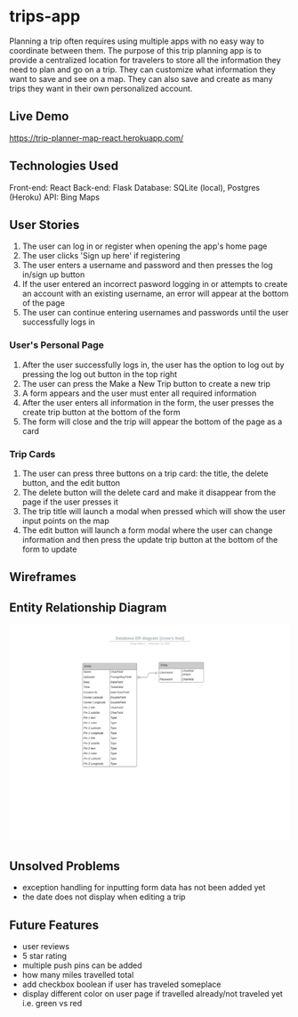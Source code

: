 # trips-app
Planning a trip often requires using multiple apps with no easy way to coordinate between them. The purpose of this trip planning app is to provide a centralized location for travelers to store all the information they need to plan and go on a trip. They can customize what information they want to save and see on a map. They can also save and create as many trips they want in their own personalized account. 

## Live Demo
https://trip-planner-map-react.herokuapp.com/

## Technologies Used
Front-end: React
Back-end: Flask
Database: SQLite (local), Postgres (Heroku)
API: Bing Maps

## User Stories 
1. The user can log in or register when opening the app's home page
2. The user clicks 'Sign up here' if registering
3. The user enters a username and password and then presses the log in/sign up button
4. If the user entered an incorrect pasword logging in or attempts to create an account with an existing username, an error will appear at the bottom of the page
5. The user can continue entering usernames and passwords until the user successfully logs in 

### User's Personal Page
1. After the user successfully logs in, the user has the option to log out by pressing the log out button in the top right
2. The user can press the Make a New Trip button to create a new trip
3. A form appears and the user must enter all required information
4. After the user enters all information in the form, the user presses the create trip button at the bottom of the form
5. The form will close and the trip will appear the bottom of the page as a card

### Trip Cards
1. The user can press three buttons on a trip card: the title, the delete button, and the edit button
2. The delete button will the delete card and make it disappear from the page if the user presses it
3. The trip title will launch a modal when pressed which will show the user input points on the map
4. The edit button will launch a form modal where the user can change information and then press the update trip button at the bottom of the form to update

## Wireframes

## Entity Relationship Diagram
![ER Diagram](https://github.com/daisywatson/trips-app/blob/master/Images/Database-ER%20diagram.jpeg)

## Unsolved Problems
- exception handling for inputting form data has not been added yet
- the date does not display when editing a trip

## Future Features
- user reviews 
- 5 star rating
- multiple push pins can be added 
- how many miles travelled total 
- add checkbox boolean if user has traveled someplace 
- display different color on user page if travelled already/not traveled yet i.e. green vs red 
